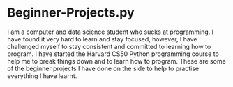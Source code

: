 # Beginner-Projects.py
I am a computer and data science student who sucks at programming. I have found it very hard to learn and stay focused, however, I have challenged myself to stay consistent and committed to learning how to program. I have started the Harvard CS50 Python programming course to help me to break things down and to learn how to program. These are some of the beginner projects I have done on the side to help to practise everything I have learnt. 

